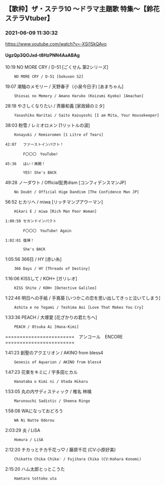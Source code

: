 ## 【歌枠】ザ・ステラ10 ～ドラマ主題歌 特集～【鈴花ステラVtuber】
### 2021-06-09 11:30:32
https://www.youtube.com/watch?v=-XSi1SkQAvo
#### UgzQp3QOJxd-t8HzPNN4AaABAg
10:19	NO MORE CRY / D-51 [ごくせん 第2シリーズ]

		NO MORE CRY / D-51 [Gokusen S2]



19:07	潮騒のメモリー / 天野春子（小泉今日子) [あまちゃん]

		Shiosai no Memory / Amano Haruko (Koizumi Kyoko) [Amachan]



28:18	やさしくなりたい / 斉藤和義 [家政婦のミタ]

		Yasashiku Naritai / Saito Kazuyoshi [I am Mita, Your Housekeeper]



38:03	粉雪 / レミオロメン [1リットルの涙]

		Konayuki / Remioromen [1 Litre of Tears]

	42:07	ファーストインパクト！

			F〇〇〇　YouTube!

	45:36	はい！再開！

			YES! She's BACK



49:28	ノーダウト / Official髭男dism [コンフィデンスマンJP]

		No Doubt / Official Hige Dandism [The Confidence Man JP] 



56:52	ヒカリへ / miwa [リッチマンプアウーマン]

		Hikari E / miwa [Rich Man Poor Woman]

	1:00:50	セカンドインパクト

			F〇〇〇　YouTube! Again

	1:02:01	復帰！

			She's BACK



1:05:56	366日 / HY [赤い糸]

		366 Days / HY [Threads of Destiny]



1:16:06	KISSして / KOH+ [ガリレオ]

		KISS Shite / KOH+ [Detective Galileo]



1:22:46	明日への手紙 / 手嶌葵 [いつかこの恋を思い出してきっと泣いてしまう]

		Ashita e no Tegami / Teshima Aoi [Love That Makes You Cry]



1:33:36	PEACH / 大塚愛 [花ざかりの君たちへ]

		PEACH / Otsuka Ai [Hana-Kimi]



========================　アンコール　ENCORE　========================



1:41:23	創聖のアクエリオン / AKINO from bless4

		Genesis of Aquarion / AKINO from bless4



1:47:23	花束をキミに / 宇多田ヒカル

		Hanataba o Kimi ni / Utada Hikaru



1:53:05	丸の内サディスティック / 椎名 林檎

		Marunouchi Sadistic / Sheena Ringo



1:58:08	WAになっておどろう

		WA Ni Natte Odorou



2:03:29	炎 / LiSA

		Homura / LiSA



2:12:20	チカっとチカ千花っ♡ / 藤原千花 (CV:小原好美)

		Chikatto Chika Chika♡ / Fujihara Chika (CV:Kohara Konomi)



2:15:20	ハム太郎とっとこうた

		Hamtaro tottoko uta

